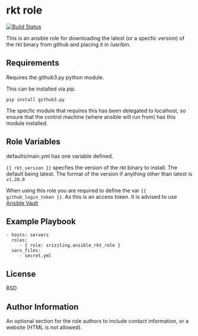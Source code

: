 rkt role
=========

[![Build Status](https://travis-ci.org/srizzling/rkt-role.svg?branch=master)](https://travis-ci.org/srizzling/rkt-role)

This is an ansible role for downloading the latest (or a specfic version) of the rkt binary from github and placing
it in /usr/bin.

Requirements
------------

Requires the github3.py python module.


This can be installed via pip.

`pip install github3.py`

The specfic module that requires this has been delegated to localhost, so ensure that the control machine (where ansible will run from) has this module installed.

Role Variables
--------------

defaults/main.yml has one variable defined. 

`{{ rkt_version }}` specfies the version of the rkt binary to install. The default being latest. The format of the version if anything other than latest is `v1.20.0`

When using this role you are required to define the var `{{ github_login_token }}`. As this is an access token. It is advised to use [Ansible Vault](http://docs.ansible.com/ansible/playbooks_vault.html)

Example Playbook
----------------

    - hosts: servers
      roles:
         - { role: srizzling.ansible_rkt_role }
      vars_files:
         - secret.yml

License
-------

BSD

Author Information
------------------

An optional section for the role authors to include contact information, or a website (HTML is not allowed).
